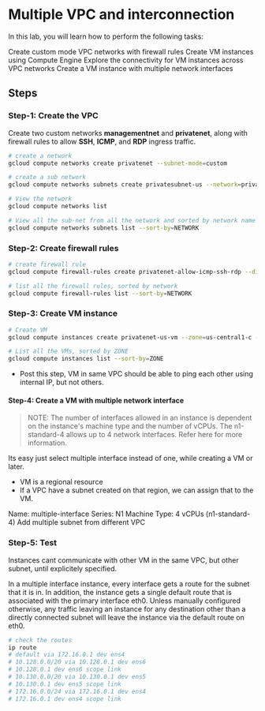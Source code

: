 # Multiple VPC and interconnection

In this lab, you will learn how to perform the following tasks:

Create custom mode VPC networks with firewall rules
Create VM instances using Compute Engine
Explore the connectivity for VM instances across VPC networks
Create a VM instance with multiple network interfaces

## Steps

### Step-1: Create the VPC

Create two custom networks **managementnet** and **privatenet**, along with firewall rules to allow **SSH**, **ICMP**, and **RDP** ingress traffic.

```sh
# create a network
gcloud compute networks create privatenet --subnet-mode=custom

# create a sub network
gcloud compute networks subnets create privatesubnet-us --network=privatenet --region=us-central1 --range=172.16.0.0/24

# View the network
gcloud compute networks list

# View all the sub-net from all the network and sorted by network name
gcloud compute networks subnets list --sort-by=NETWORK
```

### Step-2: Create firewall rules

```sh
# create firewall rule
gcloud compute firewall-rules create privatenet-allow-icmp-ssh-rdp --direction=INGRESS --priority=1000 --network=privatenet --action=ALLOW --rules=icmp,tcp:22,tcp:3389 --source-ranges=0.0.0.0/0

# list all the firewall rules, sorted by network
gcloud compute firewall-rules list --sort-by=NETWORK
```

### Step-3: Create VM instance

```sh
# Create VM
gcloud compute instances create privatenet-us-vm --zone=us-central1-c --machine-type=n1-standard-1 --subnet=privatesubnet-us

# List all the VMs, sorted by ZONE
gcloud compute instances list --sort-by=ZONE
```

- Post this step, VM in same VPC should be able to ping each other using internal IP, but not others.

#### Step-4: Create a VM with multiple network interface

> NOTE: The number of interfaces allowed in an instance is dependent on the instance's machine type and the number of vCPUs. The n1-standard-4 allows up to 4 network interfaces. Refer here for more information.

Its easy just select multiple interface instead of one, while creating a VM or later.

- VM is a regional resource
- If a VPC have a subnet created on that region, we can assign that to the VM.

Name: multiple-interface
Series: N1
Machine Type: 4 vCPUs (n1-standard-4)
Add multiple subnet from different VPC

### Step-5: Test

Instances cant communicate with other VM in the same VPC, but other subnet, until explicitely specified.

In a multiple interface instance, every interface gets a route for the subnet that it is in. In addition, the instance gets a single default route that is associated with the primary interface eth0. Unless manually configured otherwise, any traffic leaving an instance for any destination other than a directly connected subnet will leave the instance via the default route on eth0.

```sh
# check the routes
ip route
# default via 172.16.0.1 dev ens4
# 10.128.0.0/20 via 10.128.0.1 dev ens6
# 10.128.0.1 dev ens6 scope link
# 10.130.0.0/20 via 10.130.0.1 dev ens5
# 10.130.0.1 dev ens5 scope link
# 172.16.0.0/24 via 172.16.0.1 dev ens4
# 172.16.0.1 dev ens4 scope link
```
